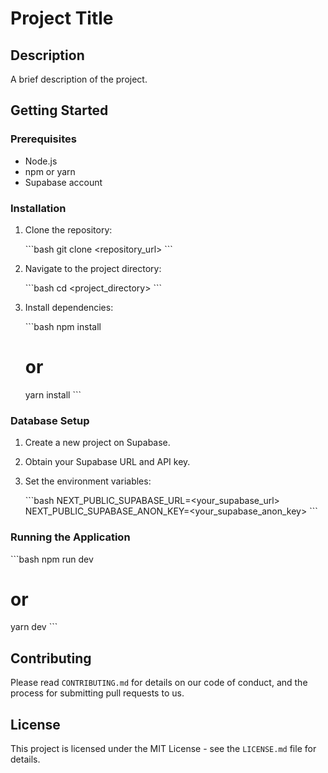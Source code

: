 # Project Title

## Description

A brief description of the project.

## Getting Started

### Prerequisites

- Node.js
- npm or yarn
- Supabase account

### Installation

1.  Clone the repository:

    \`\`\`bash
    git clone <repository_url>
    \`\`\`

2.  Navigate to the project directory:

    \`\`\`bash
    cd <project_directory>
    \`\`\`

3.  Install dependencies:

    \`\`\`bash
    npm install

    # or

    yarn install
    \`\`\`

### Database Setup

1.  Create a new project on Supabase.
2.  Obtain your Supabase URL and API key.
3.  Set the environment variables:

    \`\`\`bash
    NEXT_PUBLIC_SUPABASE_URL=<your_supabase_url>
    NEXT_PUBLIC_SUPABASE_ANON_KEY=<your_supabase_anon_key>
    \`\`\`

### Running the Application

\`\`\`bash
npm run dev

# or

yarn dev
\`\`\`

## Contributing

Please read `CONTRIBUTING.md` for details on our code of conduct, and the process for submitting pull requests to us.

## License

This project is licensed under the MIT License - see the `LICENSE.md` file for details.
